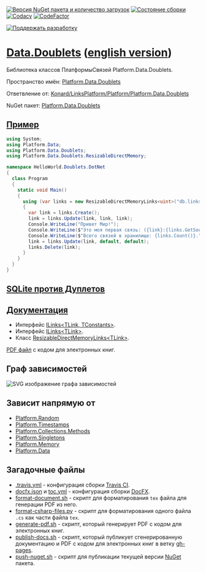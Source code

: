 [![Версия NuGet пакета и количество загрузок](https://buildstats.info/nuget/Platform.Data.Doublets)](https://www.nuget.org/packages/Platform.Data.Doublets)
[![Состояние сборки](https://travis-ci.com/linksplatform/Data.Doublets.svg?branch=master)](https://travis-ci.com/linksplatform/Data.Doublets)
[![Codacy](https://api.codacy.com/project/badge/Grade/83c66adb68f44a018c795bc7dc7d6f49)](https://app.codacy.com/app/drakonard/Data.Doublets?utm_source=github.com&utm_medium=referral&utm_content=linksplatform/Data.Doublets&utm_campaign=Badge_Grade_Dashboard)
[![CodeFactor](https://www.codefactor.io/repository/github/linksplatform/data.doublets/badge/master)](https://www.codefactor.io/repository/github/linksplatform/data.doublets/overview/master)

[![Поддержать разработку](https://img.shields.io/endpoint.svg?url=https%3A%2F%2Fshieldsio-patreon.herokuapp.com%2Fkonard%2Fpledgesssss&style=for-the-badge "Поддержать разработку")](https://patreon.com/konard)

# [Data.Doublets](https://github.com/linksplatform/Data.Doublets) ([english version](README.md))
Библиотека классов ПлатформыСвязей Platform.Data.Doublets.

Пространство имён: [Platform.Data.Doublets](https://linksplatform.github.io/Data.Doublets/api/Platform.Data.Doublets.html)

Ответвление от: [Konard/LinksPlatform/Platform/Platform.Data.Doublets](https://github.com/Konard/LinksPlatform/tree/b0844d778ced60b22435e57342393031b26a2822/Platform/Platform.Data.Doublets)

NuGet пакет: [Platform.Data.Doublets](https://www.nuget.org/packages/Platform.Data.Doublets)

## [Пример](https://github.com/linksplatform/HelloWorld.Doublets.DotNet)
```C#
using System;
using Platform.Data;
using Platform.Data.Doublets;
using Platform.Data.Doublets.ResizableDirectMemory;

namespace HelloWorld.Doublets.DotNet
{
  class Program
  {
    static void Main()
    {
      using (var links = new ResizableDirectMemoryLinks<uint>("db.links"))
      {
        var link = links.Create();
        link = links.Update(link, link, link);
        Console.WriteLine("Привет Мир!");
        Console.WriteLine($"Это моя первая связь: ({link}:{links.GetSource(link)}->{links.GetTarget(link)}).");
        Console.WriteLine($"Всего связей в хранилище: {links.Count()}.");
        link = links.Update(link, default, default);
        links.Delete(link);
      }
    }
  }
}
```

## [SQLite против Дуплетов](https://github.com/linksplatform/Comparisons.SQLiteVSDoublets)

## [Документация](https://linksplatform.github.io/Data.Doublets)
*   Интерфейс [ILinks\<TLink, TConstants\>](https://linksplatform.github.io/Data/api/Platform.Data.ILinks-2.html).
*   Интерфейс [ILinks\<TLink\>](https://linksplatform.github.io/Data.Doublets/api/Platform.Data.Doublets.ILinks-1.html).
*   Класс [ResizableDirectMemoryLinks\<TLink\>](https://linksplatform.github.io/Data.Doublets/api/Platform.Data.Doublets.ResizableDirectMemory.ResizableDirectMemoryLinks-1.html).

[PDF файл](https://linksplatform.github.io/Data.Doublets/Platform.Data.Doublets.pdf) с кодом для электронных книг.

## Граф зависимостей
![SVG изображение графа зависимостей](https://raw.github.com/linksplatform/Documentation/master/doc/Dependencies/Platform.Data.Doublets.svg?sanitize=true)

## Зависит напрямую от
*   [Platform.Random](https://github.com/linksplatform/Random)
*   [Platform.Timestamps](https://github.com/linksplatform/Timestamps)
*   [Platform.Collections.Methods](https://github.com/linksplatform/Collections.Methods)
*   [Platform.Singletons](https://github.com/linksplatform/Singletons)
*   [Platform.Memory](https://github.com/linksplatform/Memory)
*   [Platform.Data](https://github.com/linksplatform/Data)

## Загадочные файлы
*   [.travis.yml](https://github.com/linksplatform/Data.Doublets/blob/master/.travis.yml) - конфигурация сборки [Travis CI](https://travis-ci.com).
*   [docfx.json](https://github.com/linksplatform/Data.Doublets/blob/master/docfx.json) и [toc.yml](https://github.com/linksplatform/Data.Doublets/blob/master/toc.yml) - конфигурация сборки [DocFX](https://dotnet.github.io/docfx).
*   [format-document.sh](https://github.com/linksplatform/Data.Doublets/blob/master/format-document.sh) - скрипт для форматирования `tex` файла для генерации PDF из него.
*   [format-csharp-files.py](https://github.com/linksplatform/Data.Doublets/blob/master/format-csharp-files.py) - скрипт для форматирования одного файла `.cs` как части файла `tex`.
*   [generate-pdf.sh](https://github.com/linksplatform/Data.Doublets/blob/master/generate-pdf.sh) - скрипт, который генерирует PDF с кодом для электронных книг.
*   [publish-docs.sh](https://github.com/linksplatform/Data.Doublets/blob/master/publish-docs.sh) - скрипт, который публикует сгенерированную документацию и PDF с кодом для электронных книг в ветку [gh-pages](https://github.com/linksplatform/Data.Doublets/tree/gh-pages).
*   [push-nuget.sh](https://github.com/linksplatform/Data.Doublets/blob/master/push-nuget.sh) - скрипт для публикации текущей версии [NuGet](https://www.nuget.org) пакета.
